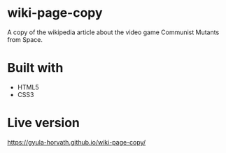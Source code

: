 # wiki-page-copy
A copy of the wikipedia article about the video game Communist Mutants from Space.

# Built with

- HTML5
- CSS3

# Live version

https://gyula-horvath.github.io/wiki-page-copy/
